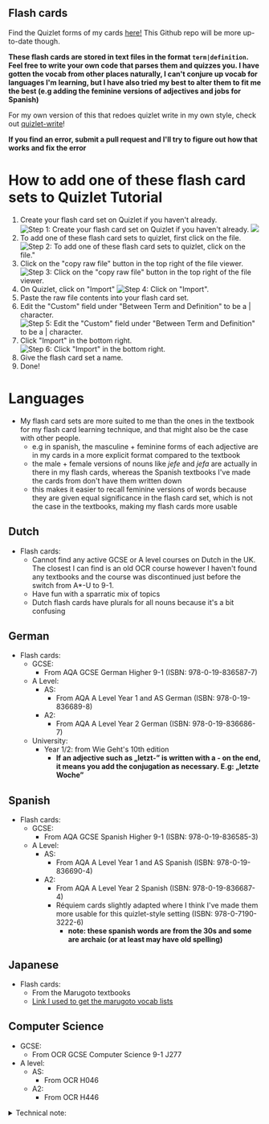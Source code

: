 ## Flash cards

Find the Quizlet forms of my cards [here!](https://quizlet.com/Eingabeaufforderung/folders) This Github repo will be more up-to-date though.

**These flash cards are stored in text files in the format `term|definition`. Feel free to write your own code that parses them and quizzes you.
I have gotten the vocab from other places naturally, I can't conjure up vocab for languages I'm learning, but I have also tried my best to alter them to fit me the best (e.g adding the feminine versions of adjectives and jobs for Spanish)**

For my own version of this that redoes quizlet write in my own style, check out [quizlet-write](https://github.com/RubberDuckCollector/quizlet-write)!

**If you find an error, submit a pull request and I'll try to figure out how that works and fix the error**

# How to add one of these flash card sets to Quizlet Tutorial

1. Create your flash card set on Quizlet if you haven't already.
![Step 1: Create your flash card set on Quizlet if you haven't already.](assets/step_1.png)
![](assets/step_1_2.png)
1. To add one of these flash card sets to quizlet, first click on the file.
![Step 2: To add one of these flash card sets to quizlet, click on the file."](assets/step_2.png)
1. Click on the "copy raw file" button in the top right of the file viewer.
![Step 3: Click on the "copy raw file" button in the top right of the file viewer.](assets/step_3.png)
1. On Quizlet, click on "Import"
![Step 4: Click on "Import".](assets/step_4.png)
1. Paste the raw file contents into your flash card set.
1. Edit the "Custom" field under "Between Term and Definition" to be a | character.
![Step 5: Edit the "Custom" field under "Between Term and Definition" to be a | character.](assets/step_5.png)
1. Click "Import" in the bottom right.
![Step 6: Click "Import" in the bottom right.](assets/step_6.png)
1. Give the flash card set a name.
1. Done! 

# Languages

- My flash card sets are more suited to me than the ones in the textbook for my flash card learning technique, and that might also be the case with other people.
    - e.g in spanish, the masculine + feminine forms of each adjective are in my cards in a more explicit format compared to the textbook
    - the male + female versions of nouns like *jefe* and *jefa* are actually in there in my flash cards, whereas the Spanish textbooks I've made the cards from don't have them written down
    - this makes it easier to recall feminine versions of words because they are given equal significance in the flash card set, which is not the case in the textbooks, making my flash cards more usable

## Dutch

- Flash cards:
    - Cannot find any active GCSE or A level courses on Dutch in the UK. The closest I can find is an old OCR course however I haven't found any textbooks and the course was discontinued just before the switch from A*-U to 9-1.
    - Have fun with a sparratic mix of topics
    - Dutch flash cards have plurals for all nouns because it's a bit confusing

## German

- Flash cards:
    - GCSE:
        - From AQA GCSE German Higher 9-1 (ISBN: 978-0-19-836587-7)
    - A Level:
        - AS:
            - From AQA A Level Year 1 and AS German (ISBN: 978-0-19-836689-8)
        - A2:
            - From AQA A Level Year 2 German (ISBN: 978-0-19-836686-7)
    - University: 
        - Year 1/2: from Wie Geht's 10th edition
            - **If an adjective such as „letzt-” is written with a - on the end, it means you add the conjugation as necessary. E.g: „letzte Woche”**

## Spanish

- Flash cards:
    - GCSE:
        - From AQA GCSE Spanish Higher 9-1 (ISBN: 978-0-19-836585-3)
    - A Level:
        - AS:
            - From AQA A Level Year 1 and AS Spanish (ISBN: 978-0-19-836690-4)
        - A2:
            - From AQA A Level Year 2 Spanish (ISBN: 978-0-19-836687-4)
            - Réquiem cards slightly adapted where I think I've made them more usable for this quizlet-style setting (ISBN: 978-0-7190-3222-6)
                - **note: these spanish words are from the 30s and some are archaic (or at least may have old spelling)**

## Japanese
- Flash cards:
    - From the Marugoto textbooks
    - [Link I used to get the marugoto vocab lists](https://words.marugotoweb.jp/mylist_top.php?lv=A1&lang=en)

## Computer Science

- GCSE:
    - From OCR GCSE Computer Science 9-1 J277
- A level:
    - AS:
        - From OCR H046
    - A2:
        - From OCR H446

<details>
    <summary>Technical note:</summary>
    I didn't use JSON to store the flash cards because the <code>term|definition</code> is sufficient, and it's so simple it's easily machine-readable by simple program code.
    It's also quicker to write the flash cards in this format, and I could make vim remaps to easily find the | and put extra data in the flash card with just 1 keystroke; <code>(reflexive)</code> and <code>(starts with <letter>)</code>. Writing with remaps and vim is much quicker than on the quizlet webiste at least
</details>
